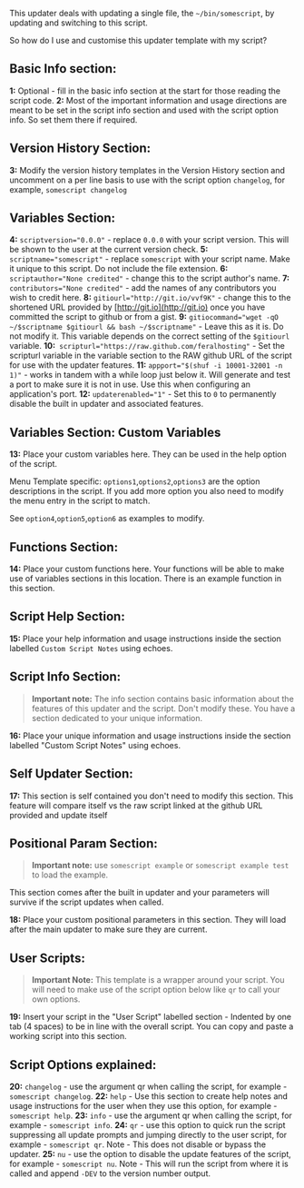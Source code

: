
This updater deals with updating a single file, the `~/bin/somescript`, by updating and switching to this script.

So how do I use and customise this updater template with my script?

Basic Info section:
---

**1:** Optional - fill in the basic info section at the start for those reading the script code.
**2:** Most of the important information and usage directions are meant to be set in the script info section and used with the script option info. So set them there if required.

Version History Section:
---

**3:** Modify the version history templates in the Version History section and uncomment on a per line basis to use with the script option `changelog`, for example, `somescript changelog`

Variables Section:
---

**4:** `scriptversion="0.0.0"` - replace `0.0.0` with your script version. This will be shown to the user at the current version check.
**5:** `scriptname="somescript"` - replace `somescript` with your script name. Make it unique to this script. Do not include the file extension.
**6:** `scriptauthor="None credited"` - change this to the script author's name.
**7:** `contributors="None credited"` - add the names of any contributors you wish to credit here.
**8:** `gitiourl="http://git.io/vvf9K"` - change this to the shortened URL provided by [http://git.io](http://git.io) once you have committed the script to github or from a gist.
**9:** `gitiocommand="wget -qO ~/$scriptname $gitiourl && bash ~/$scriptname"` - Leave this as it is. Do not modify it. This variable depends on the correct setting of the `$gitiourl` variable.
**10:**` scripturl="https://raw.github.com/feralhosting"` - Set the scripturl variable in the variable section to the RAW github URL of the script for use with the updater features.
**11:** `appport="$(shuf -i 10001-32001 -n 1)"` - works in tandem with a while loop just below it. Will generate and test a port to make sure it is not in use. Use this when configuring an application's port.
**12:** `updaterenabled="1"` - Set this to `0` to permanently disable the built in updater and associated features.

Variables Section: Custom Variables
---

**13:** Place your custom variables here. They can be used in the help option of the script.

Menu Template specific: `options1`,`options2`,`options3` are the option descriptions in the script. If you add more option you also need to modify the menu entry in the script to match.

See `option4`,`option5`,`option6` as examples to modify.

Functions Section:
---

**14:** Place your custom functions here. Your functions will be able to make use of variables sections in this location. There is an example function in this section.

Script Help Section:
---

**15:** Place your help information and usage instructions inside the section labelled `Custom Script Notes` using echoes.

Script Info Section:
---

> **Important note:** The info section contains basic information about the features of this updater and the script. Don't modify these. You have a section dedicated to your unique information.

**16:** Place your unique information and usage instructions inside the section labelled "Custom Script Notes" using echoes.

Self Updater Section:
---

**17:** This section is self contained you don't need to modify this section. This feature will compare itself vs the raw script linked at the github URL provided and update itself

Positional Param Section:
---

> **Important note:** use `somescript example` or `somescript example test` to load the example.

This section comes after the built in updater and your parameters will survive if the script updates when called.

**18:** Place your custom positional parameters in this section. They will load after the main updater to make sure they are current.

User Scripts:
---

> **Important Note:** This template is a wrapper around your script. You will need to make use of the script option below like `qr` to call your own options.

**19:** Insert your script in the "User Script" labelled section - Indented by one tab (4 spaces) to be in line with the overall script. You can copy and paste a working script into this section.

Script Options explained:
---

**20:** `changelog` - use the argument qr when calling the script, for example - `somescript changelog`.
**22:** `help` - Use this section to create help notes and usage instructions for the user when they use this option, for example - `somescript help`.
**23:** `info` - use the argument qr when calling the script, for example - `somescript info`.
**24:** `qr` - use this option to quick run the script suppressing all update prompts and jumping directly to the user script, for example - `somescript qr`. Note - This does not disable or bypass the updater.
**25:** `nu` - use the option to disable the update features of the script, for example - `somescript nu`. Note - This will run the script from where it is called and append `-DEV` to the version number output.
